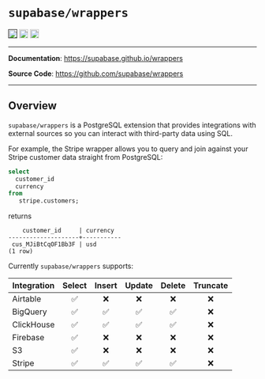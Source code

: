 # `supabase/wrappers`

<p>
<a href=""><img src="https://img.shields.io/badge/postgresql-14+-blue.svg" alt="PostgreSQL version" height="18"></a>
<a href="https://github.com/supabase/wrappers/blob/master/LICENSE"><img src="https://img.shields.io/pypi/l/markdown-subtemplate.svg" alt="License" height="18"></a>
<a href="https://github.com/supabase/wrappers/actions"><img src="https://github.com/supabase/wrappers/actions/workflows/test_wrappers.yml/badge.svg" alt="Tests" height="18"></a>

</p>

---

**Documentation**: <a href="https://supabase.github.io/wrappers" target="_blank">https://supabase.github.io/wrappers</a>

**Source Code**: <a href="https://github.com/supabase/wrappers" target="_blank">https://github.com/supabase/wrappers</a>

---

## Overview

`supabase/wrappers` is a PostgreSQL extension that provides integrations with external sources so you can interact with third-party data using SQL.

For example, the Stripe wrapper allows you to query and join against your Stripe customer data straight from PostgreSQL:
```sql
select
  customer_id
  currency
from
   stripe.customers;
```
returns
```
    customer_id     | currency 
--------------------+-----------
 cus_MJiBtCqOF1Bb3F | usd      
(1 row)
```

Currently `supabase/wrappers` supports:

| Integration | Select            | Insert            | Update            | Delete            | Truncate          |
| ----------- | :----:            | :----:            | :----:            | :----:            | :----:            |
| Airtable    | :white_check_mark:| :x:               | :x:               | :x:               | :x:               |
| BigQuery    | :white_check_mark:| :white_check_mark:| :white_check_mark:| :white_check_mark:| :x:               |
| ClickHouse  | :white_check_mark:| :white_check_mark:| :white_check_mark:| :white_check_mark:| :x:               |
| Firebase    | :white_check_mark:| :x:               | :x:               | :x:               | :x:               |
| S3          | :white_check_mark:| :x:               | :x:               | :x:               | :x:               |
| Stripe      | :white_check_mark:| :white_check_mark:| :white_check_mark:| :white_check_mark:| :x:               |
